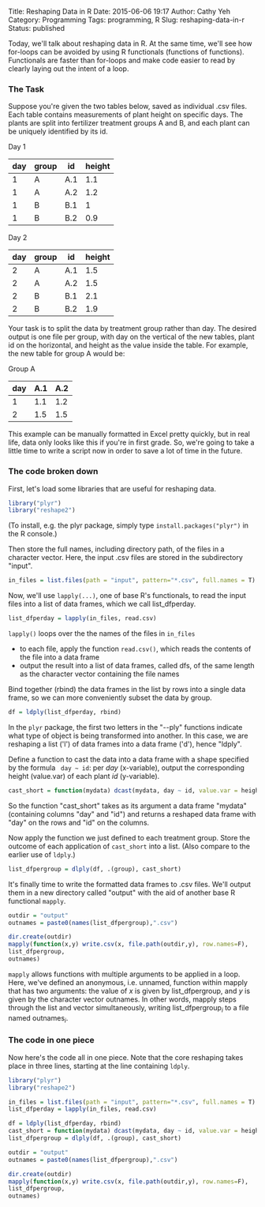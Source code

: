 Title: Reshaping Data in R
Date: 2015-06-06 19:17
Author: Cathy Yeh
Category: Programming
Tags: programming, R
Slug: reshaping-data-in-r
Status: published


Today, we'll talk about reshaping data in R. At the same time, we'll see how for-loops can be avoided by using R functionals (functions of functions). Functionals are faster than for-loops and make code easier to read by clearly laying out the intent of a loop.




### The Task

Suppose you're given the two tables below, saved as individual .csv files.  Each table contains measurements of plant height on specific days. The plants are split into fertilizer treatment groups A and B, and each plant can be uniquely identified by its id.

Day 1

| day | group | id | height |
| -- | -- | -- | -- |
| 1 | A | A.1 | 1.1 |
| 1 | A | A.2 | 1.2 |
| 1 | B | B.1 | 1 |
| 1 | B | B.2 | 0.9 |

Day 2

| day | group | id | height |
| -- | -- | -- | -- |
| 2 | A | A.1 | 1.5 |
| 2 | A | A.2 | 1.5 |
| 2 | B | B.1 | 2.1 |
| 2 | B | B.2 | 1.9 |

Your task is to split the data by treatment group rather than day. The desired output is one file per group, with day on the vertical of the new tables, plant id on the horizontal, and height as the value inside the table. For example, the new table for group A would be:

Group A

| day | A.1 | A.2 |
| -- | -- | -- |
| 1 | 1.1 | 1.2 |
| 2 | 1.5 | 1.5 |

This example can be manually formatted in Excel pretty quickly, but in real life, data only looks like this if you're in first grade. So, we're going to take a little time to write a script now in order to save a lot of time in the future.

### The code broken down

First, let's load some libraries that are useful for reshaping data.

```r
library("plyr")
library("reshape2")
```

(To install, e.g. the plyr package, simply type `install.packages("plyr")` in the R console.)

Then store the full names, including directory path, of the files in a character vector. Here, the input .csv files are stored in the subdirectory "input".

```r
in_files = list.files(path = "input", pattern="*.csv", full.names = T)
```

Now, we'll use `lapply(...)`, one of base R's functionals, to read the input files into a list of data frames, which we call list_dfperday.

```r
list_dfperday = lapply(in_files, read.csv)
```

`lapply()` loops over the the names of the files in `in_files`

-   to each file, apply the function `read.csv()`, which reads the contents of the file into a data frame
-   output the result into a list of data frames, called dfs, of the same length as the character vector containing the file names

Bind together (rbind) the data frames in the list by rows into a single data frame, so we can more conveniently subset the data by group.

```r
df = ldply(list_dfperday, rbind)
```

In the `plyr` package, the first two letters in the "--ply" functions indicate what type of object is being transformed into another. In this case, we are reshaping a list ('l') of data frames into a data frame ('d'), hence "ldply".

Define a function to cast the data into a data frame with a shape specified by the formula ` day ~ id`: per *day* (x-variable), output the corresponding height (value.var) of each plant *id* (y-variable).

```r
cast_short = function(mydata) dcast(mydata, day ~ id, value.var = height)
```

So the function "cast_short" takes as its argument a data frame "mydata" (containing columns "day" and "id") and returns a reshaped data frame with "day" on the rows and "id" on the columns.

Now apply the function we just defined to each treatment group. Store the outcome of each application of `cast_short` into a list. (Also compare to the earlier use of `ldply`.)

```r
list_dfpergroup = dlply(df, .(group), cast_short)
```

It's finally time to write the formatted data frames to .csv files. We'll output them in a new directory called "output" with the aid of another base R functional `mapply`.

```r
outdir = "output"
outnames = paste0(names(list_dfpergroup),".csv")

dir.create(outdir)
mapply(function(x,y) write.csv(x, file.path(outdir,y), row.names=F),
list_dfpergroup,
outnames)
```

`mapply` allows functions with multiple arguments to be applied in a loop. Here, we've defined an anonymous, i.e. unnamed, function within mapply that has two arguments: the value of *x* is given by list_dfpergroup, and *y* is given by the character vector outnames. In other words, mapply steps through the list and vector simultaneously, writing list_dfpergroup$_i$ to a file named outnames$_i$.

### The code in one piece

Now here's the code all in one piece. Note that the core reshaping takes place in three lines, starting at the line containing `ldply`.

```r
library("plyr")
library("reshape2")

in_files = list.files(path = "input", pattern="*.csv", full.names = T)
list_dfperday = lapply(in_files, read.csv)

df = ldply(list_dfperday, rbind)
cast_short = function(mydata) dcast(mydata, day ~ id, value.var = height)
list_dfpergroup = dlply(df, .(group), cast_short)

outdir = "output"
outnames = paste0(names(list_dfpergroup),".csv")

dir.create(outdir)
mapply(function(x,y) write.csv(x, file.path(outdir,y), row.names=F),
list_dfpergroup,
outnames)
```
